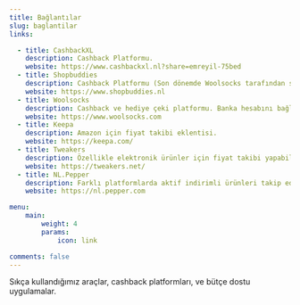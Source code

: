 ```yaml
---
title: Bağlantılar
slug: baglantilar
links:

  - title: CashbackXL
    description: Cashback Platformu.
    website: https://www.cashbackxl.nl?share=emreyil-75bed
  - title: Shopbuddies
    description: Cashback Platformu (Son dönemde Woolsocks tarafından satın alındı.)
    website: https://www.shopbuddies.nl
  - title: Woolsocks
    description: Cashback ve hediye çeki platformu. Banka hesabını bağlarsanız ve "market/grocery" kampanyalarını takip ederseniz ekstra indirim ve geri ödeme alabilirsiniz.
    website: https://www.woolsocks.com
  - title: Keepa
    description: Amazon için fiyat takibi eklentisi.
    website: https://keepa.com/
  - title: Tweakers
    description: Özellikle elektronik ürünler için fiyat takibi yapabileceğiniz ve ürün incelemesi okuyabileceğiniz bir platform.
    website: https://tweakers.net/
  - title: NL.Pepper
    description: Farklı platformlarda aktif indirimli ürünleri takip edebileceğiniz bir websitesi.
    website: https://nl.pepper.com

menu:
    main: 
        weight: 4
        params:
            icon: link

comments: false
---
```


Sıkça kullandığımız araçlar, cashback platformları, ve bütçe dostu uygulamalar.